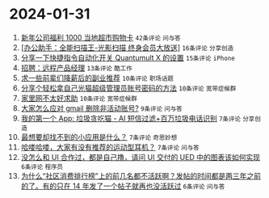 # 2024-01-31

1. [新年公司福利 1000 当地超市购物卡](https://www.v2ex.com/t/1012951) `42条评论` `问与答`
1. [[办公助手：全能扫描王-光影扫描 终身会员大放送]](https://www.v2ex.com/t/1012981) `16条评论` `分享创造`
1. [分享一下快捷指令自动化开关 Quantumult X 的设置](https://www.v2ex.com/t/1012952) `15条评论` `iPhone`
1. [招聘：远程产品经理](https://www.v2ex.com/t/1012947) `13条评论` `酷工作`
1. [求一些前辈们降薪后的副业推荐](https://www.v2ex.com/t/1012963) `10条评论` `职场话题`
1. [分享个轻松拿自己光猫超级管理员账号密码的方法](https://www.v2ex.com/t/1012953) `10条评论` `宽带症候群`
1. [家里网不太好求助](https://www.v2ex.com/t/1012946) `10条评论` `宽带症候群`
1. [大家怎么应对 gmail 删除非活动账号?](https://www.v2ex.com/t/1012971) `9条评论` `问与答`
1. [我的第一个 App: 垃圾贪吃猫 - AI 短信过滤+百万垃圾电话识别](https://www.v2ex.com/t/1012978) `7条评论` `分享创造`
1. [最想要却找不到的小应用是什么？](https://www.v2ex.com/t/1012973) `7条评论` `奇思妙想`
1. [哈喽哈喽，大家有没有推荐的运动型耳机？](https://www.v2ex.com/t/1012970) `7条评论` `问与答`
1. [没怎么和 UI 合作过，都是自己撸，请问 UI 交付的 UED 中的图表该如何实现](https://www.v2ex.com/t/1012969) `6条评论` `程序员`
1. [为什么“社区消费排行榜”上的前几名都不活跃啊？发帖的时间都是两三年之前的了。有的只在 14 年发了一个帖子就再也没活跃过](https://www.v2ex.com/t/1012950) `6条评论` `问与答`
